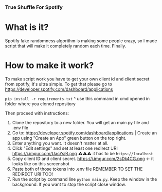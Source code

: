 ### True Shuffle For Spotify

# What is it?

Spotify fake randomness algorithm is making some people crazy, so I made script that will make it completely random each time. Finally. 

# How to make it work? 
To make script work you have to get your own client id and client secret from spotify, it's ultra simple. To get that please go to https://developer.spotify.com/dashboard/applications

`pip install -r requirements.txt`
^ use this command in cmd opened in folder where you cloned repository

Then proceed with instructions:

1. Clone the repository to a new folder. You will get an main.py file and .env file
2. Go to: https://developer.spotify.com/dashboard/applications | Create an app using "Create an App" green button on the top right.
3. Enter anything you want. It doesn't matter at all.
4. Click "Edit settings" and set at least one redirect URI https://i.imgur.com/UacYsjB.png ⚠️⚠️⚠️ it has to be `https://localhost`
5. Copy client ID and client secret. https://i.imgur.com/2sDk4CG.png <- it looks like on this screenshot
6. Paste both of those tokens into .env file REMEMBER TO SET THE REDIRECT URI TOO!
7. Run the script by command line `python main.py`. Keep the window in the background. If you want to stop the script close window.
